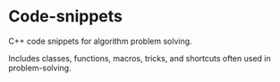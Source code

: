 # Code-snippets

C++ code snippets for algorithm problem solving.

Includes classes, functions, macros, tricks, and shortcuts often used in problem-solving.
